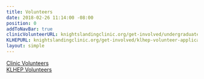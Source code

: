 ```yaml
---
title: Volunteers
date: 2018-02-26 11:14:00 -08:00
position: 0
addToNavBar: true
clinicVolunteerURL: knightslandingclinic.org/get-involved/undergraduate-volunteer-application.html
KLHEPURL: knightslandingclinic.org/get-involved/klhep-volunteer-application.html
layout: simple
---
```


<div class="row">

<div class="col-sm-3 offset-sm-3">
 <a href={{page.clinicVolunteerURL}}} class="btn btn-lg btn-block btn-success" target="_blank">Clinic Volunteers</a>
</div>

<div class="col-sm-3">
<a href={{page.KLHEPURL}}} class="btn btn-lg btn-block btn-primary" target="_blank">KLHEP Volunteers</a>
</div>

</div>

